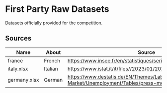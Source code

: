 # First Party Raw Datasets

Datasets officially provided for the competition.

## Sources

| Name | About | Source |
|------|-------|--------|
| france | French | https://www.insee.fr/en/statistiques/series/csv/famille/103167923 |
| italy.xlsx | Italian | https://www.istat.it/it/files//2023/01/202212_monthly_series.xlsx |
| germany.xlsx | German | https://www.destatis.de/EN/Themes/Labour/Labour-Market/Unemployment/Tables/press-month2.html |